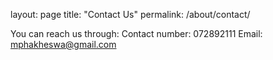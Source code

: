 layout: page
title: "Contact Us"
permalink: /about/contact/

You can reach us through:
Contact number: 072892111
Email: mphakheswa@gmail.com
